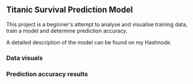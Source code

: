 ## Titanic Survival Prediction Model

This project is a beginner's attempt to analyse and visualise training data, train a model and determine prediction accuracy.  

A detailed description of the model can be found on my Hashnode. 

### Data visuals

### Prediction accuracy results


